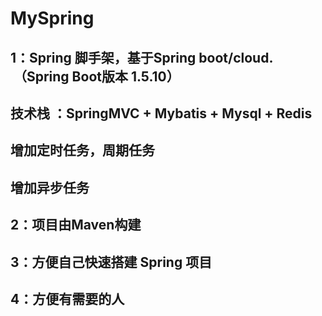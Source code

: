# MySpring
## 1：Spring 脚手架，基于Spring boot/cloud.  （Spring Boot版本 1.5.10）  
   ## 技术栈 ：SpringMVC + Mybatis + Mysql + Redis   
   ## 增加定时任务，周期任务  
   ## 增加异步任务
   

## 2：项目由Maven构建  

## 3：方便自己快速搭建 Spring 项目

## 4：方便有需要的人
